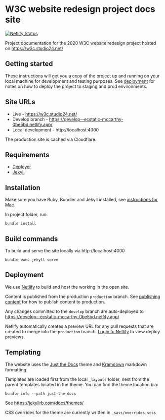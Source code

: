 # W3C website redesign project docs site

[![Netlify Status](https://api.netlify.com/api/v1/badges/c4f39f7c-4abe-4e66-b8e0-f0c4acef80f6/deploy-status)](https://app.netlify.com/sites/ecstatic-mccarthy-0be5bd/deploys)

Project documentation for the 2020 W3C website redesign project hosted on https://w3c.studio24.net/

## Getting started

These instructions will get you a copy of the project up and running on your local machine for development and testing purposes. See [deployment](#deployment) for notes on how to deploy the project to staging and prod environments.

## Site URLs

* Live - https://w3c.studio24.net/
* Develop branch - https://develop--ecstatic-mccarthy-0be5bd.netlify.app/
* Local development - http://localhost:4000

The production site is cached via Cloudflare.

## Requirements

* [Deployer](https://deployer.org)
* [Jekyll](https://jekyllrb.com/docs/)

## Installation

Make sure you have Ruby, Bundler and Jekyll installed, see [instructions for Mac](https://jekyllrb.com/docs/installation/macos/).

In project folder, run:

```
bundle install
```

## Build commands

To build and serve the site locally via http://localhost:4000

```
bundle exec jekyll serve
```

## Deployment 

We use [Netlify](https://www.netlify.com) to build and host the working in the open site.

Content is published from the production `production` branch. See [publishing content](/writing-guide/#publishing-content) for how to publish content to production.

Any changes committed to the `develop` branch are auto-deployed to https://develop--ecstatic-mccarthy-0be5bd.netlify.app/

Netlify automatically creates a preview URL for any pull requests that are created to merge into the `production` branch. 
[Login to Netlify](https://app.netlify.com/sites/ecstatic-mccarthy-0be5bd/deploys?filter=deploy+previews) to view deploy previews.

## Templating

The website uses the [Just the Docs](https://pmarsceill.github.io/just-the-docs/) theme and [Kramdown](https://kramdown.gettalong.org/quickref.html) markdown formatting.

Templates are loaded first from the local `_layouts` folder, next from the parent templates located in the theme. You can find the theme location bia:

```
bundle info --path just-the-docs
```

See https://jekyllrb.com/docs/themes/

CSS overrides for the theme are currently written in `_sass/overrides.scss`
